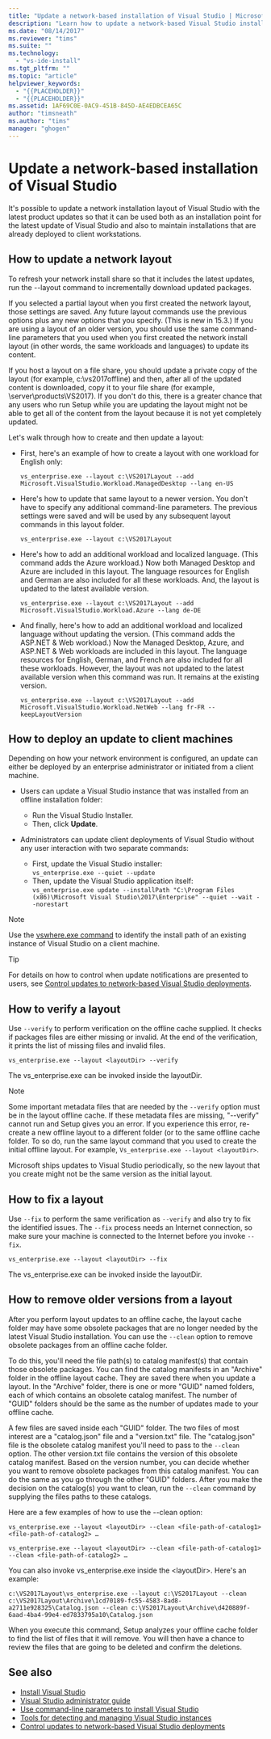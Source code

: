 ```yaml
---
title: "Update a network-based installation of Visual Studio | Microsoft Docs"
description: "Learn how to update a network-based Visual Studio installation by using the --layout command"
ms.date: "08/14/2017"
ms.reviewer: "tims"
ms.suite: ""
ms.technology:
  - "vs-ide-install"
ms.tgt_pltfrm: ""
ms.topic: "article"
helpviewer_keywords:
  - "{{PLACEHOLDER}}"
  - "{{PLACEHOLDER}}"
ms.assetid: 1AF69C0E-0AC9-451B-845D-AE4EDBCEA65C
author: "timsneath"
ms.author: "tims"
manager: "ghogen"
---
```

# Update a network-based installation of Visual Studio

It's possible to update a network installation layout of Visual Studio with the latest product updates so that it can be used both as an installation point for the latest update of Visual Studio and also to maintain installations that are already deployed to client workstations.

## How to update a network layout
To refresh your network install share so that it includes the latest updates, run the --layout command to incrementally download updated packages. 

If you selected a partial layout when you first created the network layout, those settings are saved.  Any future layout commands use the previous options plus any new options that you specify.  (This is new in 15.3.)  If you are using a layout of an older version, you should use the same command-line parameters that you used when you first created the network install layout (in other words, the same workloads and languages) to update its content.

If you host a layout on a file share, you should update a private copy of the layout (for example, c:\vs2017offline) and then, after all of the updated content is downloaded, copy it to your file share (for example, \\server\products\VS2017). If you don't do this, there is a greater chance that any users who run Setup while you are updating the layout might not be able to get all of the content from the layout because it is not yet completely updated. 

Let's walk through how to create and then update a layout:

* First, here's an example of how to create a layout with one workload for English only:

  ```
  vs_enterprise.exe --layout c:\VS2017Layout --add Microsoft.VisualStudio.Workload.ManagedDesktop --lang en-US 
  ```

* Here's how to update that same layout to a newer version. You don't have to specify any additional command-line parameters. The previous settings were saved and will be used by any subsequent layout commands in this layout folder.  

  ``` 
  vs_enterprise.exe --layout c:\VS2017Layout  
  ```

* Here's how to add an additional workload and localized language.  (This command adds the Azure workload.)  Now both Managed Desktop and Azure are included in this layout.  The language resources for English and German are also included for all these workloads.  And, the layout is updated to the latest available version. 

  ``` 
  vs_enterprise.exe --layout c:\VS2017Layout --add Microsoft.VisualStudio.Workload.Azure --lang de-DE 
  ``` 

* And finally, here's how to add an additional workload and localized language without updating the version. (This command adds the ASP.NET & Web workload.)  Now the Managed Desktop, Azure, and ASP.NET & Web workloads are included in this layout.  The language resources for English, German, and French are also included for all these workloads.  However, the layout was not updated to the latest available version when this command was run.  It remains at the existing version. 

  ``` 
  vs_enterprise.exe --layout c:\VS2017Layout --add Microsoft.VisualStudio.Workload.NetWeb --lang fr-FR --keepLayoutVersion 
  ```

## How to deploy an update to client machines
Depending on how your network environment is configured, an update can either be deployed by an enterprise administrator or initiated from a client machine.

* Users can update a Visual Studio instance that was installed from an offline installation folder:
  * Run the Visual Studio Installer.
  * Then, click **Update**.

* Administrators can update client deployments of Visual Studio without any user interaction with two separate commands:
  * First, update the Visual Studio installer: <br>```vs_enterprise.exe --quiet --update```
  * Then, update the Visual Studio application itself: <br>```vs_enterprise.exe update --installPath "C:\Program Files (x86)\Microsoft Visual Studio\2017\Enterprise" --quiet --wait --norestart```

> [!NOTE]
> Use the [vswhere.exe command](tools-for-managing-visual-studio-instances.md) to identify the install path of an existing instance of Visual Studio on a client machine.

> [!TIP]
> For details on how to control when update notifications are presented to users, see [Control updates to network-based Visual Studio deployments](controlling-updates-to-visual-studio-deployments.md).

## How to verify a layout 
Use `--verify` to perform verification on the offline cache supplied. It checks if packages files are either missing or invalid. At the end of the verification, it prints the list of missing files and invalid files. 

``` 
vs_enterprise.exe --layout <layoutDir> --verify 
``` 

The vs_enterprise.exe can be invoked inside the layoutDir. 


> [!NOTE] 
> Some important metadata files that are needed by the `--verify` option must be in the layout offline cache. If these metadata files are missing, "--verify" cannot run and Setup gives you an error. If you experience this error, re-create a new offline layout to a different folder (or to the same offline cache folder. To so do, run the same layout command that you used to create the initial offline layout. For example, `Vs_enterprise.exe --layout <layoutDir>`.

Microsoft ships updates to Visual Studio periodically, so the new layout that you create might not be the same version as the initial layout.  

## How to fix a layout 
Use `--fix` to perform the same verification as `--verify` and also try to fix the identified issues. The `--fix` process needs an Internet connection, so make sure your machine is connected to the Internet before you invoke `--fix`. 

``` 
vs_enterprise.exe --layout <layoutDir> --fix 
``` 

The vs_enterprise.exe can be invoked inside the layoutDir. 

## How to remove older versions from a layout
After you perform layout updates to an offline cache, the layout cache folder may have some obsolete packages that are no longer needed by the latest Visual Studio installation. You can use the `--clean` option to remove obsolete packages from an offline cache folder. 

To do this, you'll need the file path(s) to catalog manifest(s) that contain those obsolete packages. You can find the catalog manifests in an "Archive" folder in the offline layout cache. They are saved there when you update a layout. In the "Archive" folder, there is one or more "GUID" named folders, each of which contains an obsolete catalog manifest. The number of "GUID" folders should be the same as the number of updates made to your offline cache. 

A few files are saved inside each "GUID" folder. The two files of most interest are a "catalog.json" file and a "version.txt" file. The "catalog.json" file is the obsolete catalog manifest you'll need to pass to the `--clean` option. The other version.txt file contains the version of this obsolete catalog manifest. Based on the version number, you can decide whether you want to remove obsolete packages from this catalog manifest. You can do the same as you go through the other "GUID" folders. After you make the decision on the catalog(s) you want to clean, run the `--clean` command by supplying the files paths to these catalogs.  

Here are a few examples of how to use the --clean option:   

``` 
vs_enterprise.exe --layout <layoutDir> --clean <file-path-of-catalog1> <file-path-of-catalog2> … 
``` 

``` 
vs_enterprise.exe --layout <layoutDir> --clean <file-path-of-catalog1> --clean <file-path-of-catalog2> … 
``` 

You can also invoke vs_enterprise.exe inside the &lt;layoutDir&gt;. Here's an example:

```	 
c:\VS2017Layout\vs_enterprise.exe --layout c:\VS2017Layout --clean c:\VS2017Layout\Archive\1cd70189-fc55-4583-8ad8-a2711e928325\Catalog.json --clean c:\VS2017Layout\Archive\d420889f-6aad-4ba4-99e4-ed7833795a10\Catalog.json 
```	 

When you execute this command, Setup analyzes your offline cache folder to find the list of files that it will remove. You will then have a chance to review the files that are going to be deleted and confirm the deletions. 

## See also
* [Install Visual Studio](install-visual-studio.md)
* [Visual Studio administrator guide](visual-studio-administrator-guide.md)
* [Use command-line parameters to install Visual Studio](use-command-line-parameters-to-install-visual-studio.md)
* [Tools for detecting and managing Visual Studio instances](tools-for-managing-visual-studio-instances.md)
* [Control updates to network-based Visual Studio deployments](controlling-updates-to-visual-studio-deployments.md)
